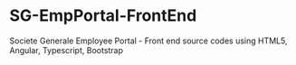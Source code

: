 # SG-EmpPortal-FrontEnd
Societe Generale Employee Portal - Front end source codes using HTML5, Angular, Typescript, Bootstrap
